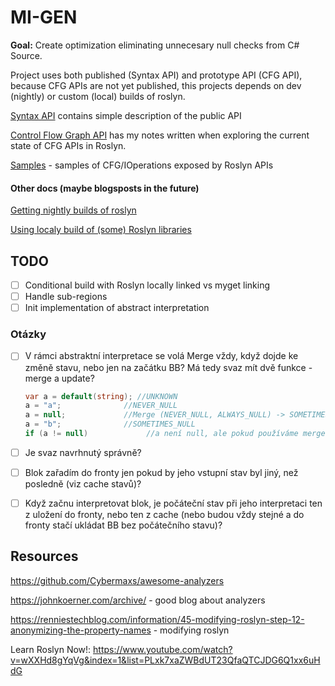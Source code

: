 # MI-GEN

**Goal:** Create optimization eliminating unnecesary null checks from C# Source.



Project uses both published (Syntax API) and prototype API (CFG API), because CFG APIs are not yet published, this projects depends on dev (nightly) or custom (local) builds of roslyn.

[Syntax API](Roslyn_syntax_API.md) contains simple description of the public API

[Control Flow Graph API](Roslyn_CFG_API.md)  has my notes written when exploring the current state of CFG APIs in Roslyn.

[Samples](Samples.md) - samples of CFG/IOperations exposed by Roslyn APIs

#### Other docs (maybe blogsposts in the future)

[Getting nightly builds of roslyn](Getting_latest_roslyn.md) 

[Using localy build of (some) Roslyn libraries](Local_builds.md)



## TODO

- [ ] Conditional build with Roslyn locally linked vs myget linking
- [ ] Handle sub-regions
- [ ] Init implementation of abstract interpretation

### Otázky

- [ ] V rámci abstraktní interpretace se volá Merge vždy, když dojde ke změně stavu, nebo jen na začátku BB? Má tedy svaz mít dvě funkce - merge a update?

  ```c#
  var a = default(string); //UNKNOWN
  a = "a";				//NEVER_NULL
  a = null;				//Merge (NEVER_NULL, ALWAYS_NULL) -> SOMETIMES_NULl ???
  a = "b";				//SOMETIMES_NULL	
  if (a != null) 			 //a není null, ale pokud používáme merge -> SOMETIMES_NULL
  ```

- [ ] Je svaz navrhnutý správně?

- [ ] Blok zařadím do fronty jen pokud by jeho vstupní stav byl jiný, než posledně (viz cache stavů)? 

- [ ] Když začnu interpretovat blok, je počáteční stav při jeho interpretaci ten z uložení do fronty, nebo ten z cache (nebo budou vždy stejné a do fronty stačí ukládat BB bez počátečního stavu)?

## Resources

https://github.com/Cybermaxs/awesome-analyzers

https://johnkoerner.com/archive/ - good blog about analyzers

https://renniestechblog.com/information/45-modifying-roslyn-step-12-anonymizing-the-property-names - modifying roslyn

Learn Roslyn Now!: https://www.youtube.com/watch?v=wXXHd8gYqVg&index=1&list=PLxk7xaZWBdUT23QfaQTCJDG6Q1xx6uHdG

